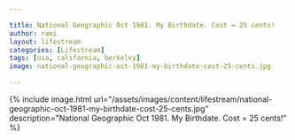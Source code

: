 ```yaml
---

title: National Geographic Oct 1981. My Birthdate. Cost = 25 cents!
author: rami
layout: lifestream 
categories: [Lifestream]
tags: [usa, california, berkeley]
image: national-geographic-oct-1981-my-birthdate-cost-25-cents.jpg

---
```


{% include image.html url="/assets/images/content/lifestream/national-geographic-oct-1981-my-birthdate-cost-25-cents.jpg" description="National Geographic Oct 1981. My Birthdate. Cost = 25 cents!" %}
